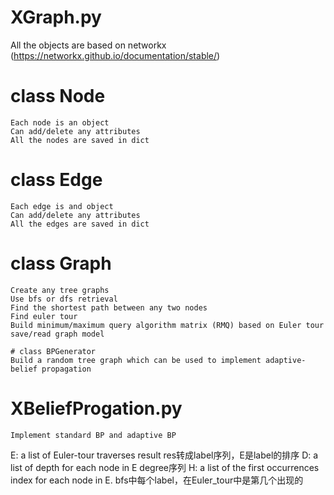 # XGraph.py
All the objects are based on networkx (https://networkx.github.io/documentation/stable/)

# class Node
	Each node is an object
	Can add/delete any attributes
	All the nodes are saved in dict

# class Edge
	Each edge is and object
	Can add/delete any attributes
	All the edges are saved in dict

# class Graph
	Create any tree graphs
	Use bfs or dfs retrieval
	Find the shortest path between any two nodes
	Find euler tour
	Build minimum/maximum query algorithm matrix (RMQ) based on Euler tour
	save/read graph model

	# class BPGenerator
	Build a random tree graph which can be used to implement adaptive-belief propagation

# XBeliefProgation.py
	Implement standard BP and adaptive BP

E: a list of Euler-tour traverses result
	res转成label序列，E是label的排序
D: a list of depth for each node in E
	degree序列
H: a list of the first occurrences index for each node in E.
	bfs中每个label，在Euler_tour中是第几个出现的

